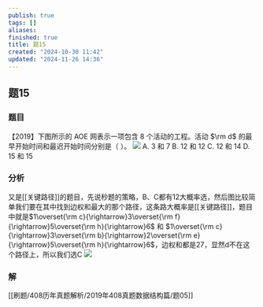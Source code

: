 ```yaml
---
publish: true
tags: []
aliases: 
finished: true
title: 题15
created: "2024-10-30 11:42"
updated: "2024-11-26 14:36"
---
```

## 题15
### 题目
【2019】下图所示的 AOE 网表示一项包含 $8$ 个活动的工程。活动 $\rm d$ 的最早开始时间和最迟开始时间分别是（ ）。
![](https://img.hwenyi.live/202411262216173.webp)
A. 3 和 7
B. 12 和 12
C. 12 和 14
D. 15 和 15
### 分析
又是[[关键路径]]的题目，先说秒题的策略，B、C都有12大概率选，然后图比较简单我们要在其中找到边权和最大的那个路径，这条路大概率是[[关键路径]]，题目中就是$1\overset{\rm c}{\rightarrow}3\overset{\rm f}{\rightarrow}5\overset{\rm h}{\rightarrow}6$ 和 $1\overset{\rm c}{\rightarrow}3\overset{\rm b}{\rightarrow}2\overset{\rm e}{\rightarrow}5\overset{\rm h}{\rightarrow}6$，边权和都是27，显然d不在这个路径上，所以我们选C
![](https://img.hwenyi.live/202411262246495.webp)
### 解
[[刷题/408历年真题解析/2019年408真题数据结构篇/题05]]